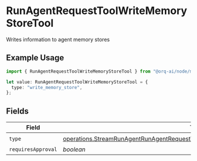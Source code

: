 # RunAgentRequestToolWriteMemoryStoreTool

Writes information to agent memory stores

## Example Usage

```typescript
import { RunAgentRequestToolWriteMemoryStoreTool } from "@orq-ai/node/models/operations";

let value: RunAgentRequestToolWriteMemoryStoreTool = {
  type: "write_memory_store",
};
```

## Fields

| Field                                                                                                                                                                                          | Type                                                                                                                                                                                           | Required                                                                                                                                                                                       | Description                                                                                                                                                                                    |
| ---------------------------------------------------------------------------------------------------------------------------------------------------------------------------------------------- | ---------------------------------------------------------------------------------------------------------------------------------------------------------------------------------------------- | ---------------------------------------------------------------------------------------------------------------------------------------------------------------------------------------------- | ---------------------------------------------------------------------------------------------------------------------------------------------------------------------------------------------- |
| `type`                                                                                                                                                                                         | [operations.StreamRunAgentRunAgentRequestToolAgentsRequestRequestBodySettingsToolsType](../../models/operations/streamrunagentrunagentrequesttoolagentsrequestrequestbodysettingstoolstype.md) | :heavy_check_mark:                                                                                                                                                                             | N/A                                                                                                                                                                                            |
| `requiresApproval`                                                                                                                                                                             | *boolean*                                                                                                                                                                                      | :heavy_minus_sign:                                                                                                                                                                             | N/A                                                                                                                                                                                            |